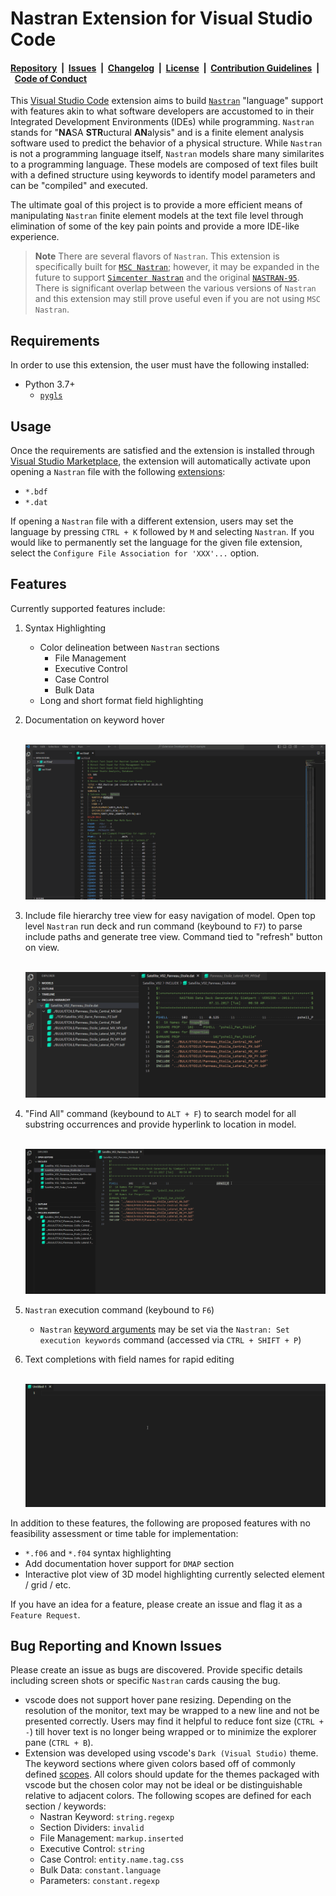 # Nastran Extension for Visual Studio Code

#### [Repository](https://github.com/dmarc3/vscode-nastran)&nbsp;&nbsp;|&nbsp;&nbsp;[Issues](https://github.com/dmarc3/vscode-nastran/issues)&nbsp;&nbsp;|&nbsp;&nbsp;[Changelog](https://github.com/dmarc3/vscode-nastran/blob/main/CHANGELOG.md)&nbsp;&nbsp;|&nbsp;&nbsp;[License](https://github.com/dmarc3/vscode-nastran/blob/main/LICENSE.md)&nbsp;&nbsp;|&nbsp;&nbsp;[Contribution Guidelines](https://github.com/dmarc3/vscode-nastran/blob/main/CONTRIBUTING.md)&nbsp;&nbsp;|&nbsp;&nbsp;[Code of Conduct](https://github.com/dmarc3/vscode-nastran/blob/main/CODE_OF_CONDUCT.md)

This [Visual Studio Code](https://code.visualstudio.com/) extension aims to build [`Nastran`](https://software.nasa.gov/software/LAR-16804-GS) "language" support with features akin to what software developers are accustomed to in their Integrated Development Environments (IDEs) while programming. `Nastran` stands for "**NA**SA **STR**uctural **AN**alysis" and is a finite element analysis software used to predict the behavior of a physical structure. While `Nastran` is not a programming language itself, `Nastran` models share many similarites to a programming language. These models are composed of text files built with a defined structure using keywords to identify model parameters and can be "compiled" and executed.

 The ultimate goal of this project is to provide a more efficient means of manipulating `Nastran` finite element models at the text file level through elimination of some of the key pain points and provide a more IDE-like experience.

> **Note**
> There are several flavors of `Nastran`. This extension is specifically built for [`MSC Nastran`](https://help.hexagonmi.com/bundle/MSC_Nastran_2022.4/page/MSC_Nastran_main.htm); however, it may be expanded in the future to support [`Simcenter Nastran`](https://plm.sw.siemens.com/en-US/simcenter/mechanical-simulation/nastran/) and the original [`NASTRAN-95`](https://github.com/nasa/NASTRAN-95). There is significant overlap between the various versions of `Nastran` and this extension may still prove useful even if you are not using `MSC Nastran`.

## Requirements

In order to use this extension, the user must have the following installed:

- Python 3.7+
  - [`pygls`](https://github.com/openlawlibrary/pygls)

## Usage

Once the requirements are satisfied and the extension is installed through [Visual Studio Marketplace](https://marketplace.visualstudio.com/items?itemName=mbakke.vscode-nastran), the extension will automatically activate upon opening a `Nastran` file with the following [extensions](https://help.hexagonmi.com/bundle/MSC_Nastran_2022.4/page/Nastran_Combined_Book/getstart/GS-Files/TOC.Types.of.MSC.Nastran.xhtml):

- `*.bdf`
- `*.dat`

If opening a `Nastran` file with a different extension, users may set the language by pressing `CTRL + K` followed by `M` and selecting `Nastran`. If you would like to permanently set the language for the given file extension, select the `Configure File Association for 'XXX'...` option.

## Features

Currently supported features include:

1. Syntax Highlighting
    - Color delineation between `Nastran` sections
        - File Management
        - Executive Control
        - Case Control
        - Bulk Data
    - Long and short format field highlighting

2. Documentation on keyword hover

    &nbsp;
    ![Documentation Hover Example](./resources/documentation_hover.gif)

3. Include file hierarchy tree view for easy navigation of model. Open top level `Nastran` run deck and run command (keybound to `F7`) to parse include paths and generate tree view. Command tied to "refresh" button on view.

    &nbsp;
    ![Include Hierarchy Example](./resources/include_hierarchy.gif)

4. "Find All" command (keybound to `ALT + F`) to search model for all substring occurrences and provide hyperlink to location in model.

    &nbsp;
    ![Find All Example](./resources/find_command.gif)

5. `Nastran` execution command (keybound to `F6`)
    - `Nastran` [keyword arguments](https://help.hexagonmi.com/bundle/MSC_Nastran_2022.4/page/Nastran_Combined_Book/qrg/nastran/TOC.Executing.MSC.Nastran1.xhtml) may be set via the `Nastran: Set execution keywords` command (accessed via `CTRL + SHIFT + P`)

6. Text completions with field names for rapid editing

    &nbsp;
    ![Text Completions Example](./resources/completions.gif)

In addition to these features, the following are proposed features with no feasibility assessment or time table for implementation:

- `*.f06` and `*.f04` syntax highlighting
- Add documentation hover support for `DMAP` section
- Interactive plot view of 3D model highlighting currently selected element / grid  / etc.

If you have an idea for a feature, please create an issue and flag it as a `Feature Request`.

## Bug Reporting and Known Issues

Please create an issue as bugs are discovered. Provide specific details including screen shots or specific `Nastran` cards causing the bug.

- vscode does not support hover pane resizing. Depending on the resolution of the monitor, text may be wrapped to a new line and not be presented correctly. Users may find it helpful to reduce font size (`CTRL + -`) till hover text is no longer being wrapped or to minimize the explorer pane (`CTRL + B`).
- Extension was developed using vscode's `Dark (Visual Studio)` theme. The keyword sections where given colors based off of commonly defined [scopes](https://code.visualstudio.com/api/language-extensions/syntax-highlight-guide). All colors should update for the themes packaged with vscode but the chosen color may not be ideal or be distinguishable relative to adjacent colors. The following scopes are defined for each section / keywords:
  - Nastran Keyword: `string.regexp`
  - Section Dividers: `invalid`
  - File Management: `markup.inserted`
  - Executive Control: `string`
  - Case Control: `entity.name.tag.css`
  - Bulk Data: `constant.language`
  - Parameters: `constant.regexp`
